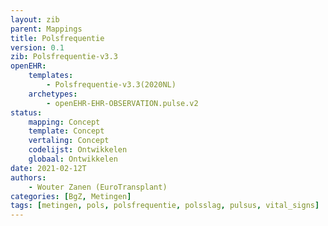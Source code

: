 ```yaml
---
layout: zib
parent: Mappings
title: Polsfrequentie
version: 0.1
zib: Polsfrequentie-v3.3
openEHR:
    templates: 
        - Polsfrequentie-v3.3(2020NL)
    archetypes: 
        - openEHR-EHR-OBSERVATION.pulse.v2
status:
    mapping: Concept
    template: Concept
    vertaling: Concept
    codelijst: Ontwikkelen
    globaal: Ontwikkelen
date: 2021-02-12T
authors: 
    - Wouter Zanen (EuroTransplant) 
categories: [BgZ, Metingen]
tags: [metingen, pols, polsfrequentie, polsslag, pulsus, vital_signs]
---
```



